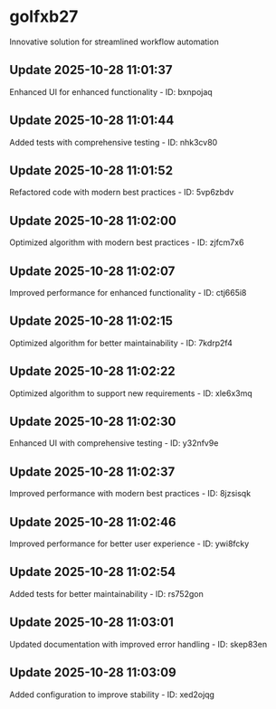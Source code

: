 # golfxb27
Innovative solution for streamlined workflow automation

## Update 2025-10-28 11:01:37
Enhanced UI for enhanced functionality - ID: bxnpojaq


## Update 2025-10-28 11:01:44
Added tests with comprehensive testing - ID: nhk3cv80


## Update 2025-10-28 11:01:52
Refactored code with modern best practices - ID: 5vp6zbdv


## Update 2025-10-28 11:02:00
Optimized algorithm with modern best practices - ID: zjfcm7x6


## Update 2025-10-28 11:02:07
Improved performance for enhanced functionality - ID: ctj665i8


## Update 2025-10-28 11:02:15
Optimized algorithm for better maintainability - ID: 7kdrp2f4


## Update 2025-10-28 11:02:22
Optimized algorithm to support new requirements - ID: xle6x3mq


## Update 2025-10-28 11:02:30
Enhanced UI with comprehensive testing - ID: y32nfv9e


## Update 2025-10-28 11:02:37
Improved performance with modern best practices - ID: 8jzsisqk


## Update 2025-10-28 11:02:46
Improved performance for better user experience - ID: ywi8fcky


## Update 2025-10-28 11:02:54
Added tests for better maintainability - ID: rs752gon


## Update 2025-10-28 11:03:01
Updated documentation with improved error handling - ID: skep83en


## Update 2025-10-28 11:03:09
Added configuration to improve stability - ID: xed2ojqg

